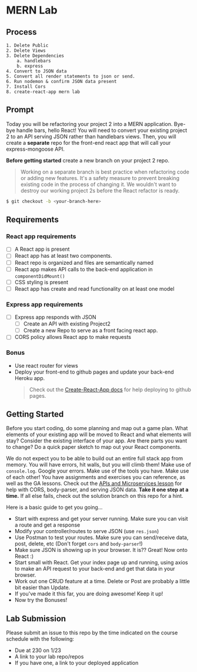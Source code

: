 # MERN Lab

## Process
    1. Delete Public
    2. Delete Views
    3. Delete Dependencies
        a. handlebars
        b. express
    4. Convert to JSON data
    5. Convert all render statements to json or send.
    6. Run nodemon & confirm JSON data present
    7. Install Cors
    8. create-react-app mern lab

## Prompt

Today you will be refactoring your project 2 into a MERN application. Bye-bye handle bars, hello React! You will need to convert your existing project 2 to an API serving JSON rather than handlebars views. Then, you will create a **separate** repo for the front-end react app that will call your express-mongoose API.

**Before getting started** create a new branch on your project 2 repo.

> Working on a separate branch is best practice when refactoring code or adding new features. It's a safety measure to prevent breaking existing code in the process of changing it. We wouldn't want to destroy our working project 2s before the React refactor is ready.

```bash
$ git checkout -b <your-branch-here>
```

## Requirements

### React app requirements

* [ ] A React app is present
* [ ] React app has at least two components.
* [ ] React repo is organized and files are semantically named
* [ ] React app makes API calls to the back-end application in `componentDidMount()`
* [ ] CSS styling is present
* [ ] React app has create and read functionality on at least one model

### Express app requirements

* [ ] Express app responds with JSON
    * [ ] Create an API with existing Project2
    * [ ] Create a new Repo to serve as a front facing react app.
* [ ] CORS policy allows React app to make requests

### Bonus

* Use react router for views
* Deploy your front-end to github pages and update your back-end Heroku app.
    > Check out the [Create-React-App docs](https://github.com/facebookincubator/create-react-app/blob/master/packages/react-scripts/template/README.md) for help deploying to github pages.

## Getting Started

Before you start coding, do some planning and map out a game plan. What elements of your existing app will be moved to React and what elements will stay? Consider the existing interface of your app. Are there parts you want to change? Do a quick paper sketch to map out your React components.

We do not expect you to be able to build out an entire full stack app from memory. You will have errors, hit walls, but you will climb them! Make use of `console.log`. Google your errors. Make use of the tools you have. Make use of each other! You have assignments and exercises you can reference, as well as the GA lessons. Check out the [APIs and Microservices lesson](https://git.generalassemb.ly/ga-wdi-lessons/express-apis-microservices) for help with CORS, body-parser, and serving JSON data. **Take it one step at a time.** If all else fails, check out the solution branch on this repo for a hint.

Here is a basic guide to get you going...

* Start with express and get your server running. Make sure you can visit a route and get a response
* Modify your controller/routes to serve JSON (use `res.json`)
* Use Postman to test your routes. Make sure you can send/receive data, post, delete, etc (Don't forget `cors` and `body-parser`!)
* Make sure JSON is showing up in your browser. It is?? Great! Now onto React :)
* Start small with React. Get your index page up and running, using axios to make an API request to your back-end and get that data in your browser.
* Work out one CRUD feature at a time. Delete or Post are probably a little bit easier than Update.
* If you've made it this far, you are doing awesome! Keep it up!
* Now try the Bonuses!

## Lab Submission

Please submit an issue to this repo by the time indicated on the course schedule with the following:

* Due at 230 on 1/23
* A link to your lab repo/repos
* If you have one, a link to your deployed application

